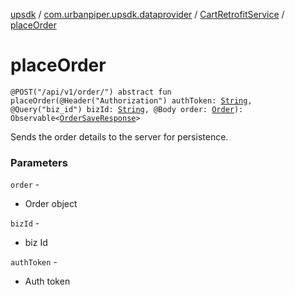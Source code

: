 [upsdk](../../index.md) / [com.urbanpiper.upsdk.dataprovider](../index.md) / [CartRetrofitService](index.md) / [placeOrder](./place-order.md)

# placeOrder

`@POST("/api/v1/order/") abstract fun placeOrder(@Header("Authorization") authToken: `[`String`](https://kotlinlang.org/api/latest/jvm/stdlib/kotlin/-string/index.html)`, @Query("biz_id") bizId: `[`String`](https://kotlinlang.org/api/latest/jvm/stdlib/kotlin/-string/index.html)`, @Body order: `[`Order`](../../com.urbanpiper.upsdk.model/-order/index.md)`): Observable<`[`OrderSaveResponse`](../../com.urbanpiper.upsdk.model.networkresponse/-order-save-response/index.md)`>`

Sends the order details to the server for persistence.

### Parameters

`order` -
* Order object

`bizId` -
* biz Id

`authToken` -
* Auth token
